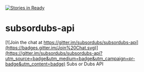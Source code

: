 [![Stories in Ready](https://badge.waffle.io/subsordubs/subsordubs-api.png?label=ready&title=Ready)](https://waffle.io/subsordubs/subsordubs-api)
# subsordubs-api

[![Join the chat at https://gitter.im/subsordubs/subsordubs-api](https://badges.gitter.im/Join%20Chat.svg)](https://gitter.im/subsordubs/subsordubs-api?utm_source=badge&utm_medium=badge&utm_campaign=pr-badge&utm_content=badge)
Subs or Dubs API
